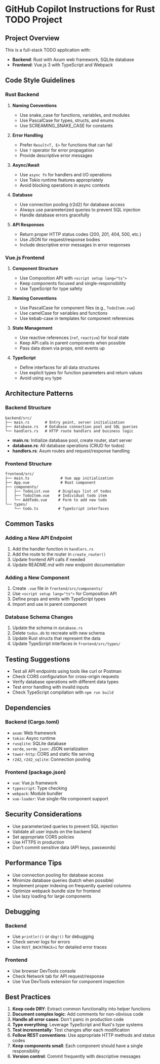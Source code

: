 # GitHub Copilot Instructions for Rust TODO Project

## Project Overview

This is a full-stack TODO application with:
- **Backend**: Rust with Axum web framework, SQLite database
- **Frontend**: Vue.js 3 with TypeScript and Webpack

## Code Style Guidelines

### Rust Backend

1. **Naming Conventions**
   - Use snake_case for functions, variables, and modules
   - Use PascalCase for types, structs, and enums
   - Use SCREAMING_SNAKE_CASE for constants

2. **Error Handling**
   - Prefer `Result<T, E>` for functions that can fail
   - Use `?` operator for error propagation
   - Provide descriptive error messages

3. **Async/Await**
   - Use `async fn` for handlers and I/O operations
   - Use Tokio runtime features appropriately
   - Avoid blocking operations in async contexts

4. **Database**
   - Use connection pooling (r2d2) for database access
   - Always use parameterized queries to prevent SQL injection
   - Handle database errors gracefully

5. **API Responses**
   - Return proper HTTP status codes (200, 201, 404, 500, etc.)
   - Use JSON for request/response bodies
   - Include descriptive error messages in error responses

### Vue.js Frontend

1. **Component Structure**
   - Use Composition API with `<script setup lang="ts">`
   - Keep components focused and single-responsibility
   - Use TypeScript for type safety

2. **Naming Conventions**
   - Use PascalCase for component files (e.g., `TodoItem.vue`)
   - Use camelCase for variables and functions
   - Use kebab-case in templates for component references

3. **State Management**
   - Use reactive references (`ref`, `reactive`) for local state
   - Keep API calls in parent components when possible
   - Pass data down via props, emit events up

4. **TypeScript**
   - Define interfaces for all data structures
   - Use explicit types for function parameters and return values
   - Avoid using `any` type

## Architecture Patterns

### Backend Structure

```
backend/src/
├── main.rs       # Entry point, server initialization
├── database.rs   # Database connection pool and SQL queries
└── handlers.rs   # HTTP route handlers and business logic
```

- **main.rs**: Initialize database pool, create router, start server
- **database.rs**: All database operations (CRUD for todos)
- **handlers.rs**: Axum routes and request/response handling

### Frontend Structure

```
frontend/src/
├── main.ts              # Vue app initialization
├── App.vue              # Root component
├── components/
│   ├── TodoList.vue    # Displays list of todos
│   ├── TodoItem.vue    # Individual todo item
│   └── AddTodo.vue     # Form to add new todo
└── types/
    └── todo.ts         # TypeScript interfaces
```

## Common Tasks

### Adding a New API Endpoint

1. Add the handler function in `handlers.rs`
2. Add the route to the router in `create_router()`
3. Update frontend API calls if needed
4. Update README.md with new endpoint documentation

### Adding a New Component

1. Create `.vue` file in `frontend/src/components/`
2. Use `<script setup lang="ts">` for Composition API
3. Define props and emits with TypeScript types
4. Import and use in parent component

### Database Schema Changes

1. Update the schema in `database.rs`
2. Delete `todos.db` to recreate with new schema
3. Update Rust structs that represent the data
4. Update TypeScript interfaces in `frontend/src/types/`

## Testing Suggestions

- Test all API endpoints using tools like curl or Postman
- Check CORS configuration for cross-origin requests
- Verify database operations with different data types
- Test error handling with invalid inputs
- Check TypeScript compilation with `npm run build`

## Dependencies

### Backend (Cargo.toml)
- `axum`: Web framework
- `tokio`: Async runtime
- `rusqlite`: SQLite database
- `serde`, `serde_json`: JSON serialization
- `tower-http`: CORS and static file serving
- `r2d2`, `r2d2_sqlite`: Connection pooling

### Frontend (package.json)
- `vue`: Vue.js framework
- `typescript`: Type checking
- `webpack`: Module bundler
- `vue-loader`: Vue single-file component support

## Security Considerations

- Use parameterized queries to prevent SQL injection
- Validate all user inputs on the backend
- Set appropriate CORS policies
- Use HTTPS in production
- Don't commit sensitive data (API keys, passwords)

## Performance Tips

- Use connection pooling for database access
- Minimize database queries (batch when possible)
- Implement proper indexing on frequently queried columns
- Optimize webpack bundle size for frontend
- Use lazy loading for large components

## Debugging

### Backend
- Use `println!()` or `dbg!()` for debugging
- Check server logs for errors
- Use `RUST_BACKTRACE=1` for detailed error traces

### Frontend
- Use browser DevTools console
- Check Network tab for API request/response
- Use Vue DevTools extension for component inspection

## Best Practices

1. **Keep code DRY**: Extract common functionality into helper functions
2. **Document complex logic**: Add comments for non-obvious code
3. **Handle all error cases**: Don't panic in production code
4. **Type everything**: Leverage TypeScript and Rust's type systems
5. **Test incrementally**: Test changes after each modification
6. **Follow REST conventions**: Use appropriate HTTP methods and status codes
7. **Keep components small**: Each component should have a single responsibility
8. **Version control**: Commit frequently with descriptive messages
